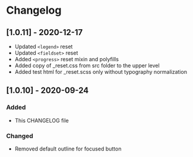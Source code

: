 # Changelog

## [1.0.11] - 2020-12-17

- Updated ```<legend>``` reset
- Updated ```<fieldset>``` reset
- Added ```<progress>``` reset mixin and polyfills
- Added copy of _reset.css from src folder to the upper level
- Added test html for _reset.scss only without typography normalization


## [1.0.10] - 2020-09-24

### Added

- This CHANGELOG file

### Changed

- Removed default outline for focused button

